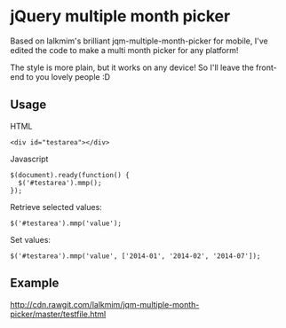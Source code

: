 jQuery multiple month picker
=========================

Based on lalkmim's brilliant jqm-multiple-month-picker for mobile, I've edited the code to make a multi month picker for any platform!

The style is more plain, but it works on any device! So I'll leave the front-end to you lovely people :D

Usage
-----

HTML
```
<div id="testarea"></div>
```

Javascript
```
$(document).ready(function() {
  $('#testarea').mmp();
});
```

Retrieve selected values:
```
$('#testarea').mmp('value');
```

Set values:
```
$('#testarea').mmp('value', ['2014-01', '2014-02', '2014-07']);
```


Example
-----
http://cdn.rawgit.com/lalkmim/jqm-multiple-month-picker/master/testfile.html
